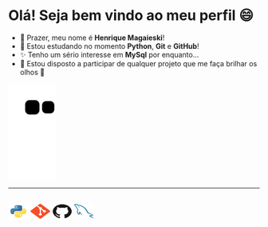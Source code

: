 # Olá! Seja bem vindo ao meu perfil 😄

- 👀 Prazer, meu nome é **Henrique Magaieski**!
- 📖 Estou estudando no momento **Python**, **Git** e **GitHub**!
- ✨ Tenho um sério interesse em **MySql** por enquanto...
- 💞 Estou disposto a participar de qualquer projeto que me faça brilhar os olhos 🤩


![Snake animation](https://github.com/RickMagaieski/RickMagaieski/blob/output/github-contribution-grid-snake.svg)

***

<div style="display: inline_block"><br>
  <img align="center" alt="Rafa-Python" height="30" width="40" src="https://raw.githubusercontent.com/devicons/devicon/master/icons/python/python-original.svg">
  <img align="center" alt="Rafa-Js" height="30" width="40" src="https://raw.githubusercontent.com/devicons/devicon/master/icons/git/git-original.svg">
  <img align="center" alt="Rafa-Js" height="30" width="40" src="https://raw.githubusercontent.com/devicons/devicon/master/icons/github/github-original.svg">
  <img align="center" alt="Rafa-Js" height="30" width="40" src="https://raw.githubusercontent.com/devicons/devicon/master/icons/mysql/mysql-original.svg">
 
</div>

</div>
<!---
RickMagaieski/RickMagaieski is a ✨ special ✨ repository because its `README.md` (this file) appears on your GitHub profile.
You can click the Preview link to take a look at your changes.
--->

